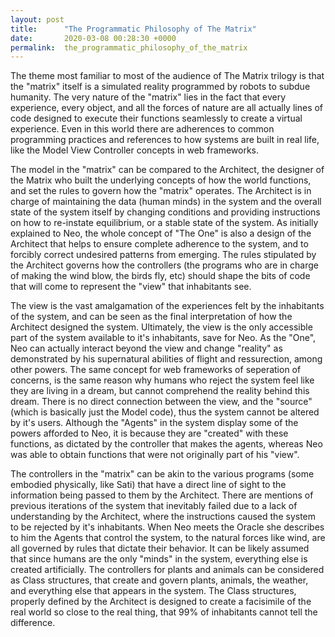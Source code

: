 ```yaml
---
layout: post
title:      "The Programmatic Philosophy of The Matrix"
date:       2020-03-08 00:28:30 +0000
permalink:  the_programmatic_philosophy_of_the_matrix
---
```



The theme most familiar to most of the audience of The Matrix trilogy is that the "matrix" itself is a simulated reality programmed by robots to subdue humanity.  The very nature of the "matrix" lies in the fact that every experience, every object, and all the forces of nature are all actually lines of code designed to execute their functions seamlessly to create a virtual experience.  Even in this world there are adherences to common programming practices and references to how systems are built in real life, like the Model View Controller concepts in web frameworks.  

The model in the "matrix" can be compared to the Architect, the designer of the Matrix who built the underlying concepts of how the world functions, and set the rules to govern how the "matrix" operates.  The Architect is in charge of maintaining the data (human minds) in the system and the overall state of the system itself by changing conditions and providing instructions on how to re-instate equilibrium, or a stable state of the system.  As initially explained to Neo, the whole concept of "The One" is also a design of the Architect that helps to ensure complete adherence to the system, and to forcibly correct undesired patterns from emerging.  The rules stipulated by the Architect governs how the controllers (the programs who are in charge of making the wind blow, the birds fly, etc) should shape the bits of code that will come to represent the "view" that inhabitants see.

The view is the vast amalgamation of the experiences felt by the inhabitants of the system, and can be seen as the final interpretation of how the Architect designed the system.  Ultimately, the view is the only accessible part of the system available to it's inhabitants, save for Neo.  As the "One", Neo can actually interact beyond the view and change "reality" as demonstrated by his supernatural abilities of flight and ressurection, among other powers.  The same concept for web frameworks of seperation of concerns, is the same reason why humans who reject the system feel like they are living in a dream, but cannot comprehend the reality behind this dream.  There is no direct connection between the view, and the "source" (which is basically just the Model code), thus the system cannot be altered by it's users.  Although the "Agents" in the system display some of the powers afforded to Neo, it is because they are "created" with these functions, as dictated by the controller that makes the agents, whereas Neo was able to obtain functions that were not originally part of his "view".

The controllers in the "matrix" can be akin to the various programs (some embodied physically, like Sati) that have a direct line of sight to the information being passed to them by the Architect.  There are mentions of previous iterations of the system that inevitably failed due to a lack of understanding by the Architect, where the instructions caused the system to be rejected by it's inhabitants.  When Neo meets the Oracle she describes to him the Agents that control the system, to the natural forces like wind, are all governed by rules that dictate their behavior.  It can be likely assumed that since humans are the only "minds" in the system, everything else is created artificially.  The controllers for plants and animals can be considered as Class structures, that create and govern plants, animals, the weather, and everything else that appears in the system.  The Class structures, properly defined by the Architect is designed to create a facisimile of the real world so close to the real thing, that 99% of inhabitants cannot tell the difference.  



